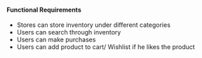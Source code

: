 #### Functional Requirements
- Stores can store inventory under different categories
- Users can search through inventory
- Users can make purchases
- Users can add product to cart/ Wishlist if he likes the product
